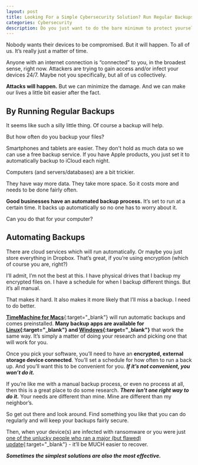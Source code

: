 ```yaml
---
layout: post
title: Looking For a Simple Cybersecurity Solution? Run Regular Backups
categories: Cybersecurity
description: Do you just want to do the bare minimum to protect yourself from online attacks? If there's one thing you need to do, it's this.
---
```


Nobody wants their devices to be compromised. But it will happen. To all of us. It’s really just a matter of time.

Anyone with an internet connection is “connected” to you, in the broadest sense, right now. Attackers are trying to gain access and/or infect your devices 24/7. Maybe not you specifically, but all of us collectively.

**Attacks will happen.** But we can minimize the damage. And we can make our lives a little bit easier after the fact.

<!--more-->

## By Running Regular Backups

It seems like such a silly little thing. Of course a backup will help.

But how often do you backup your files?

Smartphones and tablets are easier. They don't hold as much data so we can use a free backup service. If you have Apple products, you just set it to automatically backup to iCloud each night.

Computers (and servers/databases) are a bit trickier. 

They have way more data. They take more space. So it costs more and needs to be done fairly often.

**Good businesses have an automated backup process.** It’s set to run at a certain time. It backs up automatically so no one has to worry about it.

Can you do that for your computer?

## Automating Backups

There are cloud services which will run automatically. Or maybe you just store everything in Dropbox. That’s great, if you’re using encryption (which of course you are, right?)

I’ll admit, I’m not the best at this. I have physical drives that I backup my encrypted files on. I have a schedule for when I backup different things. But it’s all manual.

That makes it hard. It also makes it more likely that I’ll miss a backup. I need to do better.

[**TimeMachine for Macs**](https://support.apple.com/en-us/HT201250){:target="_blank"} will run automatic backups and comes preinstalled.  **Many backup apps are available for [Linux](https://www.ubuntupit.com/top-15-free-open-source-backup-software-for-linux/){:target="_blank"} and [Windows](https://www.lifewire.com/free-backup-software-tools-2617964){:target="_blank"}** that work the same way. It’s simply a matter of doing your research and picking one that will work for you. 

Once you pick your software, you’ll need to have an **encrypted, external storage device connected**. You’ll set a schedule for how often to run a back up. And you’ll want this to be convenient for you. ***If it’s not convenient, you won’t do it.***

If you’re like me with a manual backup process, or even no process at all, then this is a great place to do some research. ***There isn't one right way to do it.*** Your needs are different than mine. Mine are different than my neighbor’s. 

So get out there and look around. Find something you like that you can do regularly and will keep your backups fairly secure.

Then, when your device(s) are infected with ransomware or you were just [one of the unlucky people who ran a major (but flawed) update](https://krebsonsecurity.com/2018/10/patch-tuesday-october-2018-edition/){:target="_blank"} - it’ll be MUCH easier to recover.

***Sometimes the simplest solutions are also the most effective.***
